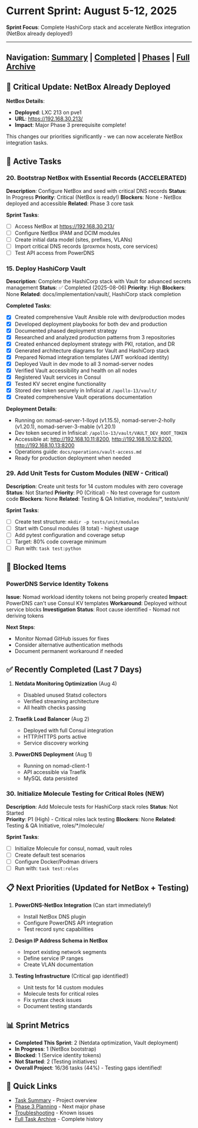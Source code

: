 # Current Sprint: August 5-12, 2025

**Sprint Focus**: Complete HashiCorp stack and accelerate NetBox integration (NetBox already deployed!)

---

Navigation: [Summary](./task-summary.md) | [Completed](./completed/) | [Phases](./phases/) | [Full Archive](./archive/)
---

## 🎉 Critical Update: NetBox Already Deployed

**NetBox Details**:

- **Deployed**: LXC 213 on pve1
- **URL**: <https://192.168.30.213/>
- **Impact**: Major Phase 3 prerequisite complete!

This changes our priorities significantly - we can now accelerate NetBox integration tasks.

## 🚀 Active Tasks

### 20. Bootstrap NetBox with Essential Records (ACCELERATED)

**Description**: Configure NetBox and seed with critical DNS records
**Status**: In Progress
**Priority**: Critical (NetBox is ready!)
**Blockers**: None - NetBox deployed and accessible
**Related**: Phase 3 core task

**Sprint Tasks**:

- [ ] Access NetBox at <https://192.168.30.213/>
- [ ] Configure NetBox IPAM and DCIM modules
- [ ] Create initial data model (sites, prefixes, VLANs)
- [ ] Import critical DNS records (proxmox hosts, core services)
- [ ] Test API access from PowerDNS

### 15. Deploy HashiCorp Vault

**Description**: Complete the HashiCorp stack with Vault for advanced secrets management
**Status**: ✅ Completed (2025-08-06)
**Priority**: High
**Blockers**: None
**Related**: docs/implementation/vault/, HashiCorp stack completion

**Completed Tasks**:

- [x] Created comprehensive Vault Ansible role with dev/production modes
- [x] Developed deployment playbooks for both dev and production
- [x] Documented phased deployment strategy
- [x] Researched and analyzed production patterns from 3 repositories
- [x] Created enhanced deployment strategy with PKI, rotation, and DR
- [x] Generated architecture diagrams for Vault and HashiCorp stack
- [x] Prepared Nomad integration templates (JWT workload identity)
- [x] Deployed Vault in dev mode to all 3 nomad-server nodes
- [x] Verified Vault accessibility and health on all nodes
- [x] Registered Vault services in Consul
- [x] Tested KV secret engine functionality
- [x] Stored dev token securely in Infisical at `/apollo-13/vault/`
- [x] Created comprehensive Vault operations documentation

**Deployment Details**:
- Running on: nomad-server-1-lloyd (v1.15.5), nomad-server-2-holly (v1.20.1), nomad-server-3-mable (v1.20.1)
- Dev token secured in Infisical: `/apollo-13/vault/VAULT_DEV_ROOT_TOKEN`
- Accessible at: http://192.168.10.11:8200, http://192.168.10.12:8200, http://192.168.10.13:8200
- Operations guide: `docs/operations/vault-access.md`
- Ready for production deployment when needed

### 29. Add Unit Tests for Custom Modules (NEW - Critical)

**Description**: Create unit tests for 14 custom modules with zero coverage
**Status**: Not Started
**Priority**: P0 (Critical) - No test coverage for custom code
**Blockers**: None
**Related**: Testing & QA Initiative, modules/*, tests/unit/

**Sprint Tasks**:

- [ ] Create test structure: `mkdir -p tests/unit/modules`
- [ ] Start with Consul modules (8 total) - highest usage
- [ ] Add pytest configuration and coverage setup
- [ ] Target: 80% code coverage minimum
- [ ] Run with: `task test:python`

## 🚧 Blocked Items

### PowerDNS Service Identity Tokens

**Issue**: Nomad workload identity tokens not being properly created
**Impact**: PowerDNS can't use Consul KV templates
**Workaround**: Deployed without service blocks
**Investigation Status**: Root cause identified - Nomad not deriving tokens

**Next Steps**:

- Monitor Nomad GitHub issues for fixes
- Consider alternative authentication methods
- Document permanent workaround if needed

## ✅ Recently Completed (Last 7 Days)

1. **Netdata Monitoring Optimization** (Aug 4)
   - Disabled unused Statsd collectors
   - Verified streaming architecture
   - All health checks passing

2. **Traefik Load Balancer** (Aug 2)
   - Deployed with full Consul integration
   - HTTP/HTTPS ports active
   - Service discovery working

3. **PowerDNS Deployment** (Aug 1)
   - Running on nomad-client-1
   - API accessible via Traefik
   - MySQL data persisted

### 30. Initialize Molecule Testing for Critical Roles (NEW)

**Description**: Add Molecule tests for HashiCorp stack roles
**Status**: Not Started  
**Priority**: P1 (High) - Critical roles lack testing
**Blockers**: None
**Related**: Testing & QA Initiative, roles/*/molecule/

**Sprint Tasks**:

- [ ] Initialize Molecule for consul, nomad, vault roles
- [ ] Create default test scenarios
- [ ] Configure Docker/Podman drivers
- [ ] Run with: `task test:roles`

## 📋 Next Priorities (Updated for NetBox + Testing)

1. **PowerDNS-NetBox Integration** (Can start immediately!)
   - Install NetBox DNS plugin
   - Configure PowerDNS API integration
   - Test record sync capabilities

2. **Design IP Address Schema in NetBox**
   - Import existing network segments
   - Define service IP ranges
   - Create VLAN documentation

3. **Testing Infrastructure** (Critical gap identified!)
   - Unit tests for 14 custom modules
   - Molecule tests for critical roles
   - Fix syntax check issues
   - Document testing standards

## 📊 Sprint Metrics

- **Completed This Sprint**: 2 (Netdata optimization, Vault deployment)
- **In Progress**: 1 (NetBox bootstrap)
- **Blocked**: 1 (Service identity tokens)
- **Not Started**: 2 (Testing initiatives)
- **Overall Project**: 16/36 tasks (44%) - Testing gaps identified!

## 🔗 Quick Links

- [Task Summary](./task-summary.md) - Project overview
- [Phase 3 Planning](./phases/phase-3-netbox.md) - Next major phase
- [Troubleshooting](../troubleshooting.md) - Known issues
- [Full Task Archive](./archive/full-task-list-2025-08-05.md) - Complete history
